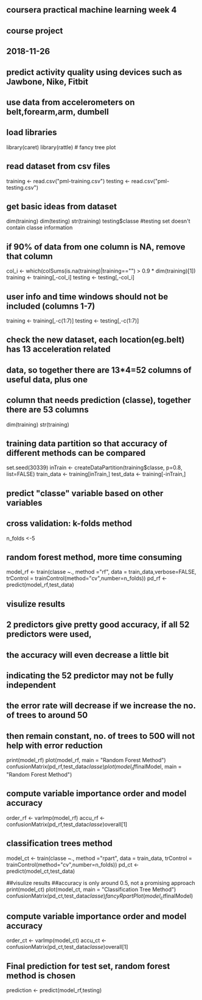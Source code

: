 ## coursera practical machine learning week 4
## course project
## 2018-11-26
## predict activity quality using devices such as Jawbone, Nike, Fitbit
## use data from accelerometers on belt,forearm,arm, dumbell

## load libraries
library(caret)
library(rattle) # fancy tree plot

## read dataset from csv files
training <- read.csv("pml-training.csv")
testing <- read.csv("pml-testing.csv")

## get basic ideas from dataset
dim(training)
dim(testing)
str(training)
testing$classe    #testing set doesn't contain classe information

## if 90% of data from one column is NA, remove that column
col_i <- which(colSums(is.na(training)|training=="") > 0.9 * dim(training)[1])
training <- training[,-col_i]
testing <- testing[,-col_i]

## user info and time windows should not be included (columns 1-7)
training <- training[,-c(1:7)]
testing <- testing[,-c(1:7)]

## check the new dataset, each location(eg.belt) has 13 acceleration related
## data, so together there are 13*4=52 columns of useful data, plus one
## column that needs prediction (classe), together there are 53 columns
dim(training)
str(training)


## training data partition so that accuracy of different methods can be compared
set.seed(30339)
inTrain <- createDataPartition(training$classe, p=0.8, list=FALSE)
train_data <- training[inTrain,]
test_data <- training[-inTrain,]
  
## predict "classe" variable based on other variables
## cross validation: k-folds method
n_folds <-5

## random forest method, more time consuming
model_rf <- train(classe ~., method ="rf", data = train_data,verbose=FALSE,
                  trControl = trainControl(method="cv",number=n_folds))
pd_rf <- predict(model_rf,test_data)

## visulize results
## 2 predictors give pretty good accuracy, if all 52 predictors were used,
## the accuracy will even decrease a little bit
## indicating the 52 predictor may not be fully independent
## the error rate will decrease if we increase the no. of trees to around 50
## then remain constant, no. of trees to 500 will not help with error reduction
print(model_rf)
plot(model_rf, main = "Random Forest Method")
confusionMatrix(pd_rf,test_data$classe)
plot(model_rf$finalModel, main = "Random Forest Method")

## compute variable importance order and model accuracy
order_rf <- varImp(model_rf)
accu_rf <- confusionMatrix(pd_rf,test_data$classe)$overall[1]

## classification trees method
model_ct <- train(classe ~., method ="rpart", data = train_data,
                 trControl = trainControl(method="cv",number=n_folds))
pd_ct <- predict(model_ct,test_data)

##visulize results
##accuracy is only around 0.5, not a promising approach
print(model_ct)
plot(model_ct, main = "Classification Tree Method")
confusionMatrix(pd_ct,test_data$classe)
fancyRpartPlot(model_ct$finalModel)

## compute variable importance order and model accuracy
order_ct <- varImp(model_ct)
accu_ct <- confusionMatrix(pd_ct,test_data$classe)$overall[1]

## Final prediction for test set, random forest method is chosen
prediction <- predict(model_rf,testing)
